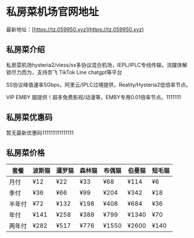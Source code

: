 # 私房菜机场官网地址

最新地址：[https://tz.059950.xyz](https://tz.059950.xyz)

## 私房菜介绍

私房菜机场hysteria2/vless/ss多协议混合机场，IEPL/IPLC专线传输，流媒体解锁尽力而为，支持奈飞 TikTok Line chatgpt等平台

SS协议峰值速率5Gbps，阿里云/IPLC过境提供，Reality/Hysteria2低倍率节点。

VIP EMBY 服提供！超多免费影视/动漫等，EMBY专用0.01倍率节点。1111111

## 私房菜优惠码

暂无最新优惠码111111111111111

## 私房菜价格

|套餐|波斯猫|暹罗猫|森林猫|布偶猫|伯曼猫|短毛猫|
|----|----|----|----|----|----|----|
|月付|¥12|¥22|¥33|¥68|¥114|¥6|
|季付|¥36|¥66|¥99|¥204|¥342|¥18|
|半年付|¥72|¥132|¥198|¥408|¥684|¥36|
|年付|¥141|¥258|¥388|¥799|¥1340|¥70|
|两年付|¥282|¥517|¥776|¥1550|¥2600|¥140|



